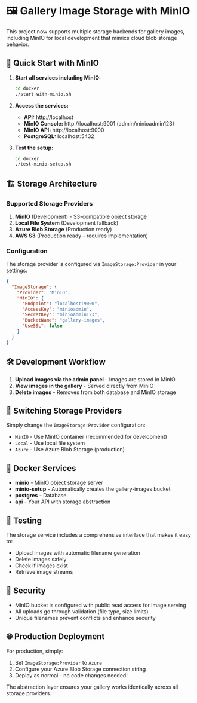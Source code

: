 # 🖼️ Gallery Image Storage with MinIO

This project now supports multiple storage backends for gallery images, including MinIO for local development that mimics cloud blob storage behavior.

## 🚀 Quick Start with MinIO

1. **Start all services including MinIO:**
   ```bash
   cd docker
   ./start-with-minio.sh
   ```

2. **Access the services:**
   - **API:** http://localhost
   - **MinIO Console:** http://localhost:9001 (admin/minioadmin123)
   - **MinIO API:** http://localhost:9000
   - **PostgreSQL:** localhost:5432

3. **Test the setup:**
   ```bash
   cd docker
   ./test-minio-setup.sh
   ```

## 🏗️ Storage Architecture

### Supported Storage Providers

1. **MinIO** (Development) - S3-compatible object storage
2. **Local File System** (Development fallback)
3. **Azure Blob Storage** (Production ready)
4. **AWS S3** (Production ready - requires implementation)

### Configuration

The storage provider is configured via `ImageStorage:Provider` in your settings:

```json
{
  "ImageStorage": {
    "Provider": "MinIO",
    "MinIO": {
      "Endpoint": "localhost:9000",
      "AccessKey": "minioadmin",
      "SecretKey": "minioadmin123",
      "BucketName": "gallery-images",
      "UseSSL": false
    }
  }
}
```

## 🛠️ Development Workflow

1. **Upload images via the admin panel** - Images are stored in MinIO
2. **View images in the gallery** - Served directly from MinIO
3. **Delete images** - Removes from both database and MinIO storage

## 🔄 Switching Storage Providers

Simply change the `ImageStorage:Provider` configuration:

- `MinIO` - Use MinIO container (recommended for development)
- `Local` - Use local file system 
- `Azure` - Use Azure Blob Storage (production)

## 🐳 Docker Services

- **minio** - MinIO object storage server
- **minio-setup** - Automatically creates the gallery-images bucket
- **postgres** - Database
- **api** - Your API with storage abstraction

## 🧪 Testing

The storage service includes a comprehensive interface that makes it easy to:

- Upload images with automatic filename generation
- Delete images safely
- Check if images exist
- Retrieve image streams

## 🔐 Security

- MinIO bucket is configured with public read access for image serving
- All uploads go through validation (file type, size limits)
- Unique filenames prevent conflicts and enhance security

## 🌐 Production Deployment

For production, simply:

1. Set `ImageStorage:Provider` to `Azure`
2. Configure your Azure Blob Storage connection string
3. Deploy as normal - no code changes needed!

The abstraction layer ensures your gallery works identically across all storage providers.
